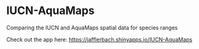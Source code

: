# IUCN-AquaMaps
Comparing the IUCN and AquaMaps spatial data for species ranges

Check out the app here: https://jafflerbach.shinyapps.io/IUCN-AquaMaps
